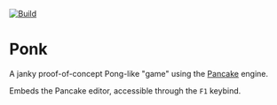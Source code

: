 [![Build](https://github.com/kkorolyov/ponk/workflows/build/badge.svg)](https://github.com/kkorolyov/ponk/actions/workflows/build.yaml)

# Ponk

A janky proof-of-concept Pong-like "game" using the [Pancake](https://github.com/kkorolyov/pancake) engine.

Embeds the Pancake editor, accessible through the `F1` keybind.
